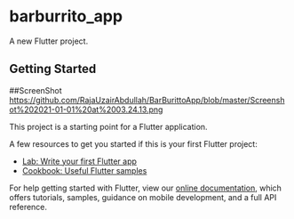 # barburrito_app

A new Flutter project.

## Getting Started

##ScreenShot
https://github.com/RajaUzairAbdullah/BarBurittoApp/blob/master/Screenshot%202021-01-01%20at%2003.24.13.png

This project is a starting point for a Flutter application.

A few resources to get you started if this is your first Flutter project:

- [Lab: Write your first Flutter app](https://flutter.dev/docs/get-started/codelab)
- [Cookbook: Useful Flutter samples](https://flutter.dev/docs/cookbook)

For help getting started with Flutter, view our
[online documentation](https://flutter.dev/docs), which offers tutorials,
samples, guidance on mobile development, and a full API reference.
